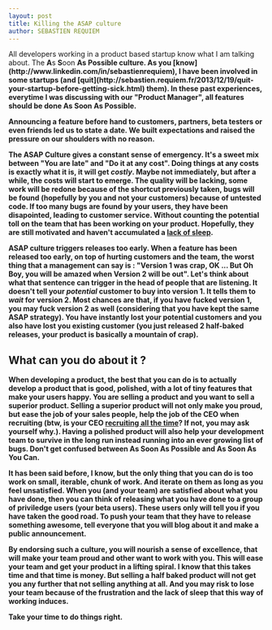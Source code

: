 ```yaml
---
layout: post
title: Killing the ASAP culture
author: SEBASTIEN REQUIEM
---
```


<p class="into">All developers working in a product based startup know what I am talking about. The <strong>A</strong>s <strong>S</strong>oon <strong>A<strong>s <strong>P</strong>ossible culture. As you [know](http://www.linkedin.com/in/sebastienrequiem), I have been involved in some startups (and [quit](http://sebastien.requiem.fr/2013/12/19/quit-your-startup-before-getting-sick.html) them). In these past experiences, everytime I was discussing with our "Product Manager", all features should be done As Soon As Possible.</p>

Announcing a feature before hand to customers, partners, beta testers or even friends led us to state a date. We built expectations and raised the pressure on our shoulders with no reason.

The ASAP Culture gives a constant sense of emergency. It's a sweet mix between "You are late" and "Do it at any cost". Doing things at any costs is exactly what it is, it will get *costly*. Maybe not immediately, but after a while, the costs will start to emerge. The quality will be lacking, some work will be redone because of the shortcut previously taken, bugs will be found (hopefully by you and not your customers) because of untested code. If too many bugs are found by your users, they have been disapointed, leading to customer service. Without counting the potential toll on the team that has been working on your product. Hopefully, they are still motivated and haven't accumulated a [lack of sleep](http://www.ncbi.nlm.nih.gov/pmc/articles/PMC2656292/).

ASAP culture triggers releases too early. When a feature has been released too early, on top of hurting customers and the team, the worst thing that a management can say is : "Version 1 was crap, OK ... But Oh Boy, you will be amazed when Version 2 will be out". Let's think about what that sentence can trigger in the head of people that are listening. It doesn't tell your *potential* customer to buy into version 1. It tells them to *wait* for version 2. Most chances are that, if you have fucked version 1, you may fuck version 2 as well (considering that you have kept the same ASAP strategy). You have instantly lost your potential customers and you also have lost you existing customer (you just released 2 half-baked releases, your product is basically a mountain of crap).

## What can you do about it ? ##

When developing a product, the best that you can do is to actually develop a product that is good, polished, with a lot of tiny features that make your users happy. You are selling a product and you want to sell a superior product. Selling a superior product will not only make you proud, but ease the job of your sales people, help the job of the CEO when recruiting (btw, is your CEO [recruiting all the time](http://www.geekwire.com/2013/recruiting-developers-perspectives-startup-front-lines/)? If not, you may ask yourself why.). Having a polished product will also help your development team to survive in the long run instead running into an ever growing list of bugs. Don't get confused between As Soon As Possible and As Soon As You Can.

It has been said before, I know, but the only thing that you can do is too work on small, iterable, chunk of work. And iterate on them as long as you feel unsatisfied. When you (and your team) are satisfied about what you have done, then you can think of releasing what you have done to a group of priviledge users (your beta users). These users only will tell you if you have taken the good road. To push your team that they have to release something awesome, tell everyone that you will blog about it and make a public announcement.

By endorsing such a culture, you will nourish a sense of excellence, that will make your team proud and other want to work with you. This will ease your team and get your product in a lifting spiral. I know that this takes time and that time is money. But selling a half baked product will not get you any further that not selling anything at all. And you may risk to lose your team because of the frustration and the lack of sleep that this way of working induces.

Take your time to do things right.


